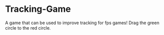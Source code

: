 # Tracking-Game

A game that can be used to improve tracking for fps games! Drag the green circle to the red circle. 

